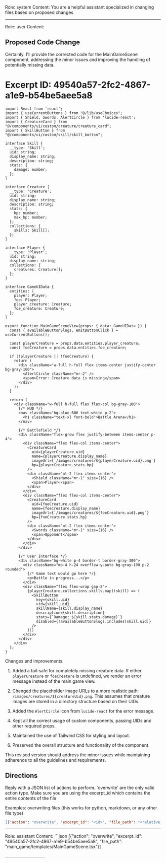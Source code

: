 Role: system
Content: You are a helpful assistant specialized in changing files based on proposed changes.
__________________
Role: user
Content: 
## Proposed Code Change
Certainly. I'll provide the corrected code for the MainGameScene component, addressing the minor issues and improving the handling of potentially missing data.

# Excerpt ID: 49540a57-2fc2-4867-a1e9-b54be5aee5a8
```tsx main_game/templates/MainGameScene.tsx
import React from 'react';
import { useCurrentButtons } from "@/lib/useChoices";
import { Shield, Swords, AlertCircle } from 'lucide-react';
import { CreatureCard } from "@/components/ui/custom/creature/creature_card";
import { SkillButton } from "@/components/ui/custom/skill/skill_button";

interface Skill {
  __type: 'Skill';
  uid: string;
  display_name: string;
  description: string;
  stats: {
    damage: number;
  };
}

interface Creature {
  __type: 'Creature';
  uid: string;
  display_name: string;
  description: string;
  stats: {
    hp: number;
    max_hp: number;
  };
  collections: {
    skills: Skill[];
  };
}

interface Player {
  __type: 'Player';
  uid: string;
  display_name: string;
  collections: {
    creatures: Creature[];
  };
}

interface GameUIData {
  entities: {
    player: Player;
    foe: Player;
    player_creature: Creature;
    foe_creature: Creature;
  };
}

export function MainGameSceneView(props: { data: GameUIData }) {
  const { availableButtonSlugs, emitButtonClick } = useCurrentButtons();

  const playerCreature = props.data.entities.player_creature;
  const foeCreature = props.data.entities.foe_creature;

  if (!playerCreature || !foeCreature) {
    return (
      <div className="w-full h-full flex items-center justify-center bg-gray-100">
        <AlertCircle className="mr-2" />
        <span>Error: Creature data is missing</span>
      </div>
    );
  }

  return (
    <div className="w-full h-full flex flex-col bg-gray-100">
      {/* HUD */}
      <nav className="bg-blue-600 text-white p-2">
        <h1 className="text-xl font-bold">Battle Arena</h1>
      </nav>

      {/* Battlefield */}
      <div className="flex-grow flex justify-between items-center p-4">
        <div className="flex flex-col items-center">
          <CreatureCard
            uid={playerCreature.uid}
            name={playerCreature.display_name}
            imageUrl={`/images/creatures/${playerCreature.uid}.png`}
            hp={playerCreature.stats.hp}
          />
          <div className="mt-2 flex items-center">
            <Shield className="mr-1" size={16} />
            <span>Player</span>
          </div>
        </div>
        <div className="flex flex-col items-center">
          <CreatureCard
            uid={foeCreature.uid}
            name={foeCreature.display_name}
            imageUrl={`/images/creatures/${foeCreature.uid}.png`}
            hp={foeCreature.stats.hp}
          />
          <div className="mt-2 flex items-center">
            <Swords className="mr-1" size={16} />
            <span>Opponent</span>
          </div>
        </div>
      </div>

      {/* User Interface */}
      <div className="bg-white p-4 border-t border-gray-300">
        <div className="mb-4 h-24 overflow-y-auto bg-gray-100 p-2 rounded">
          {/* Game text would go here */}
          <p>Battle in progress...</p>
        </div>
        <div className="flex flex-wrap gap-2">
          {playerCreature.collections.skills.map((skill) => (
            <SkillButton
              key={skill.uid}
              uid={skill.uid}
              skillName={skill.display_name}
              description={skill.description}
              stats={`Damage: ${skill.stats.damage}`}
              disabled={!availableButtonSlugs.includes(skill.uid)}
            />
          ))}
        </div>
      </div>
    </div>
  );
}
```

Changes and improvements:

1. Added a fail-safe for completely missing creature data. If either `playerCreature` or `foeCreature` is undefined, we render an error message instead of the main game view.

2. Changed the placeholder image URLs to a more realistic path: `/images/creatures/${creatureUid}.png`. This assumes that creature images are stored in a directory structure based on their UIDs.

3. Added the `AlertCircle` icon from `lucide-react` for the error message.

4. Kept all the correct usage of custom components, passing UIDs and other required props.

5. Maintained the use of Tailwind CSS for styling and layout.

6. Preserved the overall structure and functionality of the component.

This revised version should address the minor issues while maintaining adherence to all the guidelines and requirements.

## Directions
Reply with a JSON list of actions to perform. 'overwrite' are the only valid action type. 
Make sure you are using the excerpt_id which contains the entire contents of the file

Examples:
overwriting files (this works for python, markdown, or any other file type)
```json output_example1
[{"action": "overwrite", "excerpt_id": "<id>", "file_path": "<relative file path>"}]
```

__________________
Role: assistant
Content: ```json
[{"action": "overwrite", "excerpt_id": "49540a57-2fc2-4867-a1e9-b54be5aee5a8", "file_path": "main_game/templates/MainGameScene.tsx"}]
```
__________________
